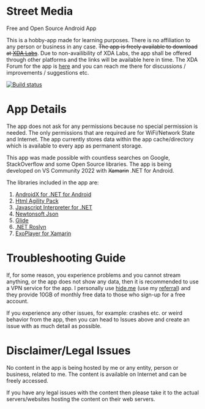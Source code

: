 # Street Media
Free and Open Source Android App

This is a hobby-app made for learning purposes. There is no affiliation to any person or business in any case.
~~The app is freely available to download at [XDA Labs](https://www.xda-developers.com/xda-labs/)~~. Due to non-availibility of XDA Labs, the app shall be offered through other platforms and the links will be available here in time. The XDA Forum for the app is [here](https://forum.xda-developers.com/android/apps-games/app-street-media-tv-streaming-app-t3937429/) and you can reach me there for discussions / improvements / suggestions etc.

[![Build status](https://build.appcenter.ms/v0.1/apps/0bcf4bd8-a538-439d-ac75-d62167a00cde/branches/master/badge)](https://appcenter.ms)

# App Details
The app does not ask for any permissions because no special permission is needed. The only permissions that are required are for WiFi/Network State and Internet. The app currently stores data within the app cache/directory which is available to every app as permanent storage.

This app was made possible with countless searches on Google, StackOverflow and some Open Source libraries.
The app is being developed on VS Community 2022 with ~~Xamarin~~ .NET for Android.

The libraries included in the app are:
1. [AndroidX for .NET for Android](https://github.com/xamarin/AndroidX)
2. [Html Agility Pack](https://github.com/zzzprojects/html-agility-pack)
3. [Javascript Interpreter for .NET](https://github.com/sebastienros/jint)
4. [Newtonsoft Json](https://github.com/JamesNK/Newtonsoft.Json)
5. [Glide](https://github.com/bumptech/glide)
6. [.NET Roslyn](https://github.com/dotnet/roslyn)
7. [ExoPlayer for Xamarin](https://github.com/Baseflow/ExoPlayerXamarin)

# Troubleshooting Guide
If, for some reason, you experience problems and you cannot stream anything, or the app does not show any data, then it is recommended to use a VPN service for the app. I personally use [hide.me](https://hide.me) (use my [referral](https://ref.hide.io/VbpZ8L)) and they provide 10GB of monthly free data to those who sign-up for a free account.

If you experience any other issues, for example: crashes etc. or weird behavior from the app, then you can head to Issues above and create an issue with as much detail as possible.

# Disclaimer/Legal Issues
No content in the app is being hosted by me or any entity, person or business, related to me. The content is available on Internet and can be freely accessed.

If you have any legal issues with the content then please take it to the actual servers/websites hosting the content on their web servers.
